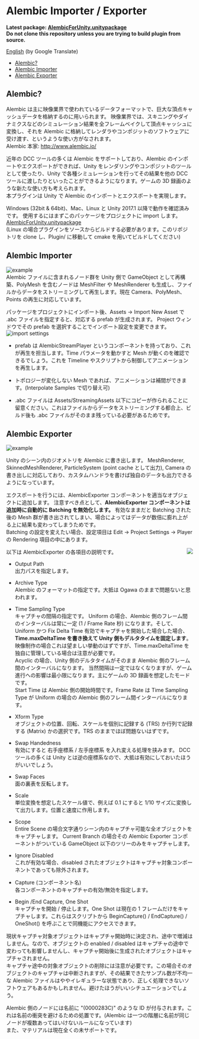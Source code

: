 # Alembic Importer / Exporter

**Latest package: [AlembicForUnity.unitypackage](https://github.com/unity3d-jp/AlembicImporter/releases/download/20180122/AlembicForUnity.unitypackage)**  
**Do not clone this repository unless you are trying to build plugin from source.**

[English](https://translate.google.com/translate?sl=ja&tl=en&u=https://github.com/unity3d-jp/AlembicImporter) (by Google Translate)
- [Alembic?](#alembic)
- [Alembic Importer](#alembic-importer)
- [Alembic Exporter](#alembic-exporter)

## Alembic?
Alembic は主に映像業界で使われているデータフォーマットで、巨大な頂点キャッシュデータを格納するのに用いられます。  映像業界では、スキニングやダイナミクスなどのシミュレーション結果を全フレームベイクして頂点キャッシュに変換し、それを Alembic に格納してレンダラやコンポジットのソフトウェアに受け渡す、というような使い方がなされます。  
Alembic 本家: http://www.alembic.io/

近年の DCC ツールの多くは Alembic をサポートしており、Alembic のインポートやエクスポートができれば、Unity をレンダリングやコンポジットのツールとして使ったり、Unity で各種シミュレーションを行ってその結果を他の DCC ツールに渡したりといったことができるようになります。ゲームの 3D 録画のような新たな使い方も考えられます。  
本プラグインは Unity で Alembic のインポートとエクスポートを実現します。


Windows (32bit & 64bit)、Mac、Linux と Unity 2017.1 以降で動作を確認済みです。
使用するにはまずこのパッケージをプロジェクトに import します。  
[AlembicForUnity.unitypackage](https://github.com/unity3d-jp/AlembicImporter/releases/download/20180122/AlembicForUnity.unitypackage)  
(Linux の場合プラグインをソースからビルドする必要があります。このリポジトリを clone し、Plugin/ に移動して cmake を用いてビルドしてください)

## Alembic Importer
![example](Screenshots/alembic_example.gif)   
Alembic ファイルに含まれるノード群を Unity 側で GameObject として再構築、PolyMesh を含むノードは MeshFilter や MeshRenderer も生成し、ファイルからデータをストリーミングして再生します。現在 Camera、PolyMesh、Points の再生に対応しています。   

パッケージをプロジェクトにインポート後、Assets -> Import New Asset で .abc ファイルを指定すると、対応する prefab が生成されます。
Project ウィンドウでその prefab を選択することでインポート設定を変更できます。
![import settings](https://user-images.githubusercontent.com/1488611/35152813-42684742-fd67-11e7-92b5-9926bfa49625.png)

- prefab は AlembicStreamPlayer というコンポーネントを持っており、これが再生を担当します。Time パラメータを動かすと Mesh が動くのを確認できるでしょう。これを Timeline やスクリプトから制御してアニメーションを再生します。

- トポロジーが変化しない Mesh であれば、アニメーションは補間ができます。(Interpolate Samples で切り替え可)

- .abc ファイルは Assets/StreamingAssets 以下にコピーが作られることに留意ください。これはファイルからデータをストリーミングする都合上、ビルド後も .abc ファイルがそのまま残っている必要があるためです。

## Alembic Exporter
![example](Screenshots/AlembicExporter.gif)  

Unity のシーン内のジオメトリを Alembic に書き出します。
MeshRenderer, SkinnedMeshRenderer, ParticleSystem (point cache として出力), Camera の書き出しに対応しており、カスタムハンドラを書けば独自のデータも出力できるようになっています。  


エクスポートを行うには、AlembicExporter  コンポーネントを適当なオブジェクトに追加します。
注意すべき点として、**AlembicExporter コンポーネントは追加時に自動的に Batching を無効化します。** 有効なままだと Batching された後の Mesh 群が書き出されてしまい、場合によってはデータが数倍に膨れ上がる上に結果も変わってしまうためです。  
Batching の設定を変えたい場合、設定項目は Edit -> Project Settings -> Player の Rendering 項目の中にあります。  

以下は AlembicExporter の各項目の説明です。
<img align="right" src="Screenshots/AlembicExporter.png">
- Output Path  
  出力パスを指定します。  

- Archive Type  
  Alembic のフォーマットの指定です。大抵は Ogawa のままで問題ないと思われます。  

- Time Sampling Type  
  キャプチャの間隔の指定です。
  Uniform の場合、Alembic 側のフレーム間のインターバルは常に一定 (1 / Frame Rate 秒) になります。そして、Uniform かつ Fix Delta Time 有効でキャプチャを開始した場合した場合、**Time.maxDeltaTime を書き換えて Unity 側もデルタタイムを固定します**。映像制作の場合これは望ましい挙動のはずですが、Time.maxDeltaTime を独自に管理している場合は注意が必要です。  
  Acyclic の場合、Unity 側のデルタタイムがそのまま Alembic 側のフレーム間のインターバルになります。 当然間隔は一定ではなくなりますが、ゲーム進行への影響は最小限になります。主にゲームの 3D 録画を想定したモードです。  
  Start Time は Alembic 側の開始時間です。Frame Rate は Time Sampling Type が Uniform の場合の Alembic 側のフレーム間インターバルになります。  

- Xform Type  
  オブジェクトの位置、回転、スケールを個別に記録する (TRS) か行列で記録する (Matrix) かの選択です。TRS のままでほぼ問題ないはずです。   

- Swap Handedness  
  有効にすると 右手座標系 / 左手座標系 を入れ変える処理を挟みます。
  DCC ツールの多くは Unity とは逆の座標系なので、大抵は有効にしておいたほうがいいでしょう。  

- Swap Faces  
  面の裏表を反転します。

- Scale  
  単位変換を想定したスケール値で、例えば 0.1 にすると 1/10 サイズに変換して出力します。位置と速度に作用します。  

- Scope  
  Entire Scene の場合文字通りシーン内のキャプチャ可能な全オブジェクトをキャプチャします。
  Current Branch の場合その Alembic Exporter コンポーネントがついている GameObject 以下のツリーのみをキャプチャします。

- Ignore Disabled  
  これが有効な場合、disabled されたオブジェクトはキャプチャ対象コンポーネントであっても除外されます。

- Capture (コンポーネント名)  
  各コンポーネントのキャプチャの有効/無効を指定します。

- Begin /End Capture, One Shot  
  キャプチャを開始 / 停止します。One Shot は現在の 1 フレームだけをキャプチャします。これらはスクリプトから BeginCapture() / EndCapture() / OneShot() を呼ぶことで同機能にアクセスできます。  

現状キャプチャ対象オブジェクトはキャプチャ開始時に決定され、途中で増減はしません。なので、オブジェクトの enabled / disabled はキャプチャの途中で変わっても影響しませんし、キャプチャ開始後に生成されたオブジェクトはキャプチャされません。  
キャプチャ途中の対象オブジェクトの削除には注意が必要です。この場合そのオブジェクトのキャプチャは中断されますが、その結果できたサンプル数が不均一な Alembic ファイルはややイレギュラーな状態であり、正しく処理できないソフトウェアもあるかもしれません。避けたほうがいいシチュエーションでしょう。  

Alembic 側のノードには名前に "(0000283C)" のような ID が付与されます。これは名前の衝突を避けるための処置です。(Alembic は一つの階層に名前が同じノードが複数あってはいけないルールになっています)  
また、マテリアルは現在全くの未サポートです。
